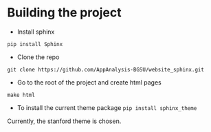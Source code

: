 #  Building the project 
* Install sphinx 

`pip install Sphinx`

* Clone the repo 

`git clone https://github.com/AppAnalysis-BGSU/website_sphinx.git`

* Go to the root of the project and create html pages

`make html`

* To install the current theme package 
`pip install sphinx_theme`

Currently, the stanford theme is chosen. 

